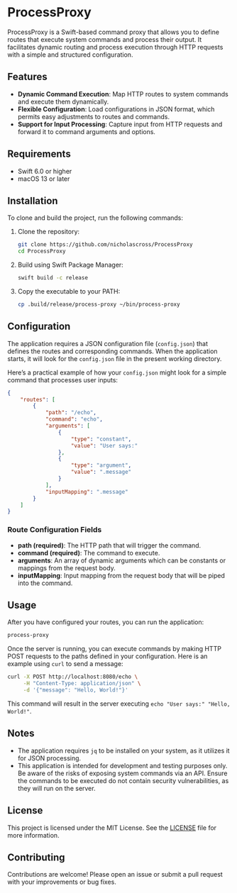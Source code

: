 # ProcessProxy

ProcessProxy is a Swift-based command proxy that allows you to define routes that execute system commands and process their output. It facilitates dynamic routing and process execution through HTTP requests with a simple and structured configuration.

## Features

- **Dynamic Command Execution**: Map HTTP routes to system commands and execute them dynamically.
- **Flexible Configuration**: Load configurations in JSON format, which permits easy adjustments to routes and commands.
- **Support for Input Processing**: Capture input from HTTP requests and forward it to command arguments and options.

## Requirements

- Swift 6.0 or higher
- macOS 13 or later

## Installation

To clone and build the project, run the following commands:

1. Clone the repository:
   ```bash
   git clone https://github.com/nicholascross/ProcessProxy
   cd ProcessProxy
   ```

2. Build using Swift Package Manager:
   ```bash
   swift build -c release
   ```

3. Copy the executable to your PATH:
   ```bash
   cp .build/release/process-proxy ~/bin/process-proxy
   ```

## Configuration

The application requires a JSON configuration file (`config.json`) that defines the routes and corresponding commands. When the application starts, it will look for the `config.json` file in the present working directory.

Here’s a practical example of how your `config.json` might look for a simple command that processes user inputs:

```json
{
    "routes": [
        {
            "path": "/echo",
            "command": "echo",
            "arguments": [
                {
                    "type": "constant",
                    "value": "User says:"
                },
                {
                    "type": "argument",
                    "value": ".message"
                }
            ],
            "inputMapping": ".message"
        }
    ]
}
```

### Route Configuration Fields

- **path (required)**: The HTTP path that will trigger the command.
- **command (required)**: The command to execute.
- **arguments**: An array of dynamic arguments which can be constants or mappings from the request body.
- **inputMapping**: Input mapping from the request body that will be piped into the command.

## Usage

After you have configured your routes, you can run the application:

```bash
process-proxy
```

Once the server is running, you can execute commands by making HTTP POST requests to the paths defined in your configuration. Here is an example using `curl` to send a message:

```bash
curl -X POST http://localhost:8080/echo \
     -H "Content-Type: application/json" \
     -d '{"message": "Hello, World!"}'
```

This command will result in the server executing `echo "User says:" "Hello, World!"`.

## Notes

- The application requires `jq` to be installed on your system, as it utilizes it for JSON processing.
- This application is intended for development and testing purposes only. Be aware of the risks of exposing system commands via an API. Ensure the commands to be executed do not contain security vulnerabilities, as they will run on the server.

## License

This project is licensed under the MIT License. See the [LICENSE](LICENSE) file for more information.

## Contributing

Contributions are welcome! Please open an issue or submit a pull request with your improvements or bug fixes.
